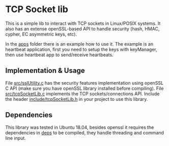 # TCP Socket lib

This is a simple lib to interact with TCP sockets in Linux/POSIX systems. It also has an extense openSSL-based API to handle security (hash, HMAC, cypher, EC asymmetric keys, etc).

In the [apps](./apps) folder there is an example how to use it. The example is an heartbeat application, first you need to setup the keys with keyManager, then use heartbeat app to send/receive heartbeats.

## Implementation & Usage

File [src/sslUtility.c](./src/sslUtility.c) has the security features implementation using openSSL C API (make sure you have openSSL library installed before compiling). File [src/tcpSocketLib.c](./src/tcpSocketLib.c) implements the TCP sockets/connections API. Include the header [include/tcpSocketLib.h](./include/tcpSocketLib.h) in your project to use this library.

## Dependencies

This library was tested in Ubuntu 18.04, besides openssl it requires the dependencies in [deps](./deps) to be compiled, they handle threading and command line input.
